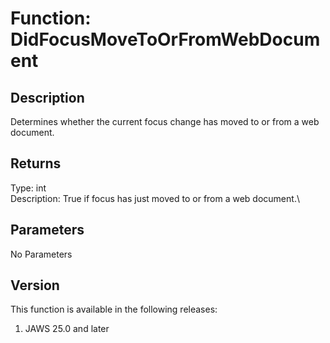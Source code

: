 # Function: DidFocusMoveToOrFromWebDocument

## Description

Determines whether the current focus change has moved to or from a web
document.

## Returns

Type: int\
Description: True if focus has just moved to or from a web document.\

## Parameters

No Parameters

## Version

This function is available in the following releases:

1.  JAWS 25.0 and later
